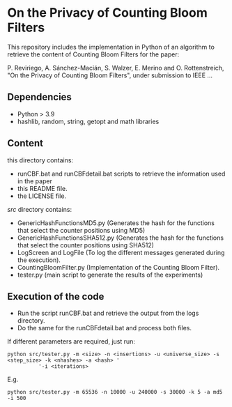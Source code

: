 # On the Privacy of Counting Bloom Filters

This repository includes the implementation in Python of an algorithm to retrieve the content of Counting Bloom Filters 
for the paper:

P. Reviriego, A. Sánchez-Macián, S. Walzer, E. Merino and O. Rottenstreich, "On the Privacy of Counting Bloom Filters", 
under submission to IEEE ...

## Dependencies
- Python > 3.9
- hashlib, random, string, getopt and math libraries

## Content

this directory contains:

- runCBF.bat and runCBFdetail.bat scripts to retrieve the information used in the paper
- this README file.
- the LICENSE file.

*src* directory contains:
- GenericHashFunctionsMD5.py (Generates the hash for the functions that select the counter positions using MD5)
- GenericHashFunctionsSHA512.py (Generates the hash for the functions that select the counter positions using SHA512)
- LogScreen and LogFile (To log the different messages generated during the execution).
- CountingBloomFilter.py (Implementation of the Counting Bloom Filter).
- tester.py (main script to generate the results of the experiments)

## Execution of the code

- Run the script runCBF.bat and retrieve the output from the logs directory.
- Do the same for the runCBFdetail.bat and process both files.

If different parameters are required, just run:

    python src/tester.py -m <size> -n <insertions> -u <universe_size> -s <step_size> -k <nhashes> -a <hash> '
              '-i <iterations>

E.g.

    python src/tester.py -m 65536 -n 10000 -u 240000 -s 30000 -k 5 -a md5 -i 500
